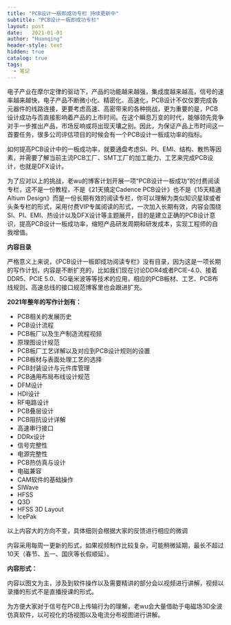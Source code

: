```yaml
---
title: "PCB设计一板即成功专栏 持续更新中"
subtitle: "PCB设计一板即成功专栏"
layout: post
date:   2021-01-01
author: "Huanqing"
header-style: text
hidden: true
catalog: true
tags:
  - 笔记
---
```


<div class="tutor-course-content-content">
			<p>电子产业在摩尔定律的驱动下，产品的功能越来越强，集成度越来越高，信号的速率越来越快，电子产品不断微小化、精密化、高速化，PCB设计不仅仅要完成各元器件的线路连接，更要考虑高速、高密带来的各种挑战，更为重要的是，PCB设计成功与否直接影响着产品的上市时间。在这个瞬息万变的时代，能够领先竞争对手一步推出产品，市场反响或将出现天壤之别。因此，为保证产品上市时间这一首要任务，很多公司评估项目的时候会有一个PCB设计一板成功率的指标。</p>
<p>如何提高PCB设计中的一板成功率，就要通盘考虑SI、PI、EMI、结构、散热等因素，并需要了解当前主流PCB工厂、SMT工厂的加工能力、工艺来完成PCB设计，也就是DFX设计。</p>
<p>为了应对以上的挑战，老wu的博客计划开展一项“PCB设计一板成功”的付费阅读专栏，这不是一份教程，不是《21天搞定Cadence PCB设计》也不是《15天精通Altium Design》而是一份长期有效的阅读专栏，你可以理解为类似知识星球或者头条专栏的形式，采用付费VIP专属阅读的形式，一次加入长期有效，内容会围绕SI、PI、EMI、热设计以及DFX设计等主题展开，目的是建立正确的PCB设计意识，提高PCB设计一板成功率，缩短产品研发周期和研发成本，实现工程师的自我增值。</p>
<p><strong>内容目录</strong></p>
<p>严格意义上来说，《PCB设计一板即成功阅读专栏》没有目录，因为这是一项长期的写作计划，内容是不断扩充的，比如我们现在讨论DDR4或者PCIE-4.0、接着DDR5、PCIE 5.0、5G毫米波等等技术的应用，相应的PCB板材、工艺、PCB布线规则、高速总线的接口规范博客里也会跟进扩充。</p>
<p><strong>2021年整年的写作计划有：</strong></p>
<ul>
<li>PCB相关的发展历史</li>
<li>PCB设计流程</li>
<li>PCB板厂以及生产制造流程视频</li>
<li>原理图设计规范</li>
<li>PCB板厂工艺详解以及对应到PCB设计规则的设置</li>
<li>PCB板材与表面处理工艺的选择</li>
<li>PCB封装设计与元件库管理</li>
<li>PCB通用布局布线设计规范</li>
<li>DFM设计</li>
<li>HDI设计</li>
<li>RF电路设计</li>
<li>PCB叠层设计</li>
<li>PCB阻抗设计详解</li>
<li>高速串行接口</li>
<li>DDRx设计</li>
<li>信号完整性</li>
<li>电源完整性</li>
<li>PCB热仿真与设计</li>
<li>电磁兼容</li>
<li>CAM软件的基础操作</li>
<li>SIWave</li>
<li>HFSS</li>
<li>Q3D</li>
<li>HFSS 3D Layout</li>
<li>IcePak</li>
</ul>
<p>以上内容大的方向不变，具体细则会根据大家的反馈进行相应的微调</p>
<p>内容采用每周一更新的形式，如果视频制作比较复杂，可能稍微延期，最长不超过10天（春节、五一、国庆等长假顺延）。</p>
<p><strong>内容形式：&nbsp;&nbsp;</strong></p>
<p>内容以图文为主，涉及到软件操作以及需要精讲的部分会以视频进行讲解，视频以录播的形式不是直播授课的形式。</p>
<p>为方便大家对于信号在PCB上传输行为的理解，老wu会大量借助于电磁场3D全波仿真软件，以可视化的场视图以及电流分布视图进行讲解。</p>
</div>

<link href="https://cdn.bootcss.com/dplayer/1.25.0/DPlayer.min.css" rel="stylesheet">
<div id="dplayer"></div>
<script src="https://cdn.bootcss.com/dplayer/1.25.0/DPlayer.min.js"></script>
<script src="https://cdn.bootcss.com/blueimp-md5/2.12.0/js/md5.min.js"></script>
<script>
var url="https://huanqingwu.coding.net/p/netdisk/d/netdisk/git/raw/master/video/right-the-first-time-for-high-speed-pcb-design.mp4";    //这里填写视频地址
var id=md5(url);
const dp = new DPlayer({
    container: document.getElementById('dplayer'),
    autoplay: false,
    theme: '#FADFA3',
    loop: true,
    lang: 'zh-cn',
    screenshot: true,
    hotkey: true,
    preload: 'auto',
    logo: 'logo.png',
    volume: 0.7,
    mutex: true,
    video: {
        url: 'https://huanqingwu.coding.net/p/netdisk/d/netdisk/git/raw/master/video/right-the-first-time-for-high-speed-pcb-design.mp4',
        pic: 'dplayer.png',
        thumbnails: 'thumbnails.jpg',
        type: 'auto',
    },
    subtitle: {
        url: 'dplayer.vtt',
        type: 'webvtt',
        fontSize: '25px',
        bottom: '10%',
        color: '#b7daff',
    },
    danmaku: {
        id: '9E2E3368B56CDBB4',
        api: 'https://api.prprpr.me/dplayer/',
        token: 'tokendemo',
        maximum: 1000,
        addition: ['https://api.prprpr.me/dplayer/v3/bilibili?aid=4157142'],
        user: 'DIYgod',
        bottom: '15%',
        unlimited: true,
    },
    contextmenu: [
        {
            text: 'custom1',
            link: 'https://github.com/DIYgod/DPlayer',
        },
        {
            text: 'custom2',
            click: (player) => {
                console.log(player);
            },
        },
    ],
    highlight: [
        {
            time: 20,
            text: '这是第 20 秒',
        },
        {
            time: 120,
            text: '这是 2 分钟',
        },
    ],
});
</script>
